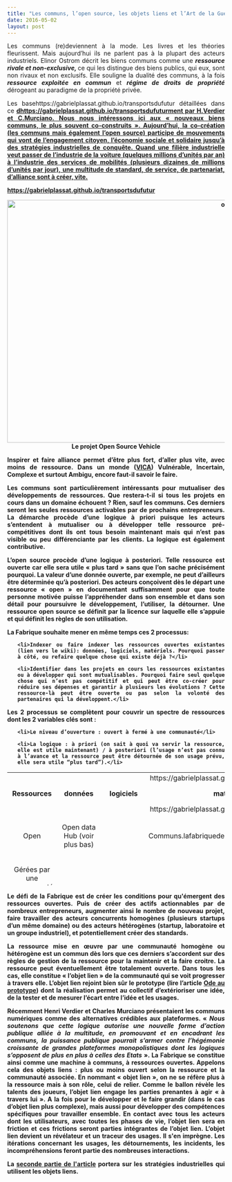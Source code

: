 ```yaml
---
title: "Les communs, l’open source, les objets liens et l’Art de la Guerre [1/2]"
date: 2016-05-02
layout: post
---
```


<p style="text-align: justify;">Les communs (re)deviennent à la mode. Les livres et les théories fleurissent. Mais aujourd’hui ils ne parlent pas à la plupart des acteurs industriels. Elinor Ostrom décrit les biens communs comme une <strong><em>ressource rivale et non-exclusive, </em></strong>ce qui les distingue des biens publics, qui eux, sont non rivaux et non exclusifs. Elle souligne la dualité des communs, à la fois <strong><em>ressource exploitée en commun</em></strong> et <strong><em>régime de droits de propriété</em></strong> dérogeant au paradigme de la propriété privée.</p>

<p style="text-align: justify;">Les basehttps://gabrielplassat.github.io/transportsdufutur détaillées dans ce <strong><a href="http://events.chairefdd.org/wp-content/uploads/2016/04/CAHIER_FDD_69.pdf" target="_blank">dhttps://gabrielplassat.github.io/transportsdufuturment par H.Verdier et C.Murciano. Nous nous intéressons ici aux « nouveaux biens communs, le plus souvent co-construits ». Aujourd’hui, la co-création (les communs mais également l’open source) participe de mouvements qui vont de l’engagement citoyen, l’économie sociale et solidaire jusqu’à des stratégies industrielles de conquête. Quand une filière industrielle veut passer de l’industrie de la voiture (quelques millions d’unités par an) à l’industrie des services de mobilités (plusieurs dizaines de millions d’unités par jour), une multitude de standard, de service, de partenariat, d’alliance sont à créer, vite.</p>
https://gabrielplassat.github.io/transportsdufutur
<p style="text-align: center;"><a href="http://transportsdufutur.ademe.fr/wp-content/uploads/sites/6/2016/05/osv.jpg" rel="attachment wp-att-4184"><img class="aligncenter wp-image-4184 size-full" src="http://transportsdufutur.ademe.fr/wp-content/uploads/sites/6/2016/05/osv.jpg" alt="osv" width="1000" height="562" /></a>Le projet Open Source Vehicle</p>

<p style="text-align: justify;"><strong>Inspirer et faire alliance permet d’être plus fort, d’aller plus vite, avec moins de ressource. Dans un monde (<a href="http://transportsdufutur.ademe.fr/2013/07/light-foot-print-strategy.html?s=VICA" target="_blank">VICA</a>) Vulnérable, Incertain, Complexe et surtout Ambigu, encore faut-il savoir le faire.</strong></p>

<p style="text-align: justify;"><!--more--></p>

<p style="text-align: justify;">Les communs sont particulièrement intéressants pour mutualiser des développements de ressources. Que restera-t-il si tous les projets en cours dans un domaine échouent ? Rien, sauf les communs. Ces derniers seront les seules ressources activables par de prochains entrepreneurs. La démarche procède d’une <strong>logique à priori</strong> puisque les acteurs s’entendent à mutualiser ou à développer telle ressource pré-compétitives dont ils ont tous besoin maintenant mais qui n’est pas visible ou peu différenciante par les clients. La logique est également contributive.</p>

<p style="text-align: justify;">L’open source procède d’une <strong>logique à posteriori</strong>. Telle ressource est ouverte car elle sera utile « plus tard » sans que l’on sache précisément pourquoi. La valeur d’une donnée ouverte, par exemple, ne peut d’ailleurs être déterminée qu’à posteriori. Des acteurs conçoivent dès le départ une ressource « open » en documentant suffisamment pour que toute personne motivée puisse l’appréhender dans son ensemble et dans son détail pour poursuivre le développement, l’utiliser, la détourner. Une ressource open source se définit par la licence sur laquelle elle s’appuie et qui définit les règles de son utilisation.</p>

<p style="text-align: justify;">La Fabrique souhaite mener en même temps ces 2 processus:</p>



<ul style="text-align: justify;">

	<li>Indexer ou faire indexer les ressources ouvertes existantes (lien vers le wiki): données, logiciels, matériels. Pourquoi passer à côté, ou refaire quelque chose qui existe déjà ?</li>

	<li>Identifier dans les projets en cours les ressources existantes ou à développer qui sont mutualisables. Pourquoi faire seul quelque chose qui n’est pas compétitif et qui peut être co-créer pour réduire ses dépenses et garantir à plusieurs les évolutions ? Cette ressource-là peut être ouverte ou pas selon la volonté des partenaires qui la développent.</li>

</ul>

<p style="text-align: justify;">Les 2 processus se complètent pour couvrir un spectre de ressources dont les 2 variables clés sont :</p>



<ul style="text-align: justify;">

	<li>Le niveau d’ouverture : ouvert à fermé à une communauté</li>

	<li>La logique : à priori (on sait à quoi va servir la ressource, elle est utile maintenant) / à posteriori (l’usage n’est pas connu à l’avance et la ressource peut être détournée de son usage prévu, elle sera utile “plus tard”).</li>

</ul>

<table style="height: 262px;" width="630">

<tbody>

<tr>

<td width="187">

<p style="text-align: center;"><strong>Ressources</strong></p>

</td>

<td width="143">

<p style="text-align: center;"><strong>données</strong></p>

</td>

<td width="119">

<p style="text-align: center;"><strong>logiciels</strong></p>

</td>

<td width="153">
https://gabrielplassat.github.io/transportsdufutur
<p style="text-align: center;"><strong>matériels</strong></p>
https://gabrielplassat.github.io/transportsdufutur
</td>

</tr>

<tr>

<td width="187">

<p style="text-align: center;">Open</p>

</td>

<td width="143">

<p style="text-align: center;">Open data Hub (voir plus bas)</p>

</td>

<td colspan="2" width="272">

<p style="text-align: center;">Communs.lafabriquedesmobilites.fr</p>

</td>

</tr>

<tr>

<td width="187">

<p style="text-align: center;">Gérées par une communauté (exemples du covoiturage quotidien)</p>

</td>

<td width="143">

<p style="text-align: center;">Trace de conducteur</p>

</td>

<td width="119">

<p style="text-align: center;">Preuve de covoiturage</p>

</td>

<td width="153">

<p style="text-align: center;">Signalétique et Aire covoiturage</p>

</td>

</tr>

</tbody>

</table>

<p style="text-align: justify;">Le défi de la Fabrique est de créer les conditions pour qu'émergent des ressources ouvertes. Puis de créer des actifs actionnables par de nombreux entrepreneurs, augmenter ainsi le nombre de nouveau projet, faire travailler des acteurs concurrents homogènes (plusieurs startups d’un même domaine) ou des acteurs hétérogènes (startup, laboratoire et un groupe industriel), et potentiellement créer des standards.</p>

<p style="text-align: justify;">La ressource mise en œuvre par une communauté homogène ou hétérogène est un commun dès lors que ces derniers s’accordent sur des règles de gestion de la ressource pour la maintenir et la faire croitre. La ressource peut éventuellement être totalement ouverte. Dans tous les cas, elle constitue « <strong>l’objet lien »</strong> de la communauté qui se voit progresser à travers elle. L’objet lien rejoint bien sûr le prototype (lire l’article <strong><a href="http://transportsdufutur.ademe.fr/2014/12/ode-au-prototype.html" target="_blank">Ode au prototype</a></strong>) dont la réalisation permet au collectif <strong>d’extérioriser</strong> une idée, de la tester et de mesurer l’écart entre l’idée et les usages.</p>

<p style="text-align: justify;">Récemment Henri Verdier et Charles Murciano présentaient les communs numériques comme des alternatives crédibles aux plateformes. « <em>Nous soutenons que cette logique autorise une nouvelle forme d’action publique alliée à la multitude, en promouvant et en encadrant les communs, la puissance publique pourrait s’armer contre l’hégémonie croissante de grandes plateformes monopolistiques dont les logiques s’opposent de plus en plus à celles des Etats</em> ». La Fabrique se constitue ainsi comme une machine à communs, à ressources ouvertes. Appelons cela des objets liens : plus ou moins ouvert selon la ressource et la communauté associée. En nommant « objet lien », on ne se réfère plus à la ressource mais à son rôle, celui de relier. Comme le ballon révèle les talents des joueurs, l’objet lien engage les parties prenantes à agir « à travers lui ». A la fois pour le développer et le faire grandir (dans le cas d’objet lien plus complexe), mais aussi pour développer des compétences spécifiques pour travailler ensemble. En contact avec tous les acteurs dont les utilisateurs, avec toutes les phases de vie, l’objet lien sera en friction et ces frictions seront parties intégrantes de l’objet lien. L’objet lien devient <strong>un révélateur et un traceur des usages</strong>. Il s'en imprègne. Les itérations concernant les usages, les détournements, les incidents, les incompréhensions feront partie des nombreuses interactions.</p>

<p style="text-align: justify;">La <a href="http://transportsdufutur.ademe.fr/2016/05/communs-source-objets-guerre.html" target="_blank"><strong>seconde partie de l'article</strong></a> portera sur les<strong> stratégies industrielles qui utilisent les objets liens.

</strong></p>